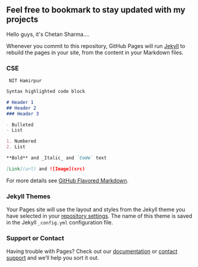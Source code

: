 ## Feel free to bookmark to stay updated with my projects

Hello guys, it's Chetan Sharma....

Whenever you commit to this repository, GitHub Pages will run [Jekyll](https://jekyllrb.com/) to rebuild the pages in your site, from the content in your Markdown files.

### CSE
     NIT Hamirpur



```markdown
Syntax highlighted code block

# Header 1
## Header 2
### Header 3

- Bulleted
- List

1. Numbered
2. List

**Bold** and _Italic_ and `Code` text

[Link](url) and ![Image](src)
```

For more details see [GitHub Flavored Markdown](https://guides.github.com/features/mastering-markdown/).

### Jekyll Themes

Your Pages site will use the layout and styles from the Jekyll theme you have selected in your [repository settings](https://github.com/iamchetansharma8/iamchetansharma8.github.io/settings). The name of this theme is saved in the Jekyll `_config.yml` configuration file.

### Support or Contact


Having trouble with Pages? Check out our [documentation](https://help.github.com/categories/github-pages-basics/) or [contact support](https://github.com/contact) and we’ll help you sort it out.
